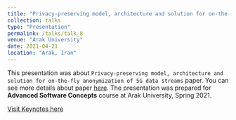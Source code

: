 ```yaml
---
title: "Privacy-preserving model, architecture and solution for on-the-fly anonymization of 5G data streams (in Persian)"
collection: talks
type: "Presentation"
permalink: /talks/talk_8
venue: "Arak University"
date: 2021-04-21
location: "Arak, Iran"
---
```


This presentation was about `Privacy-preserving model, architecture and solution for on-the-fly anonymization of 5G data streams` paper. You can see more details about paper [here](https://dl.acm.org/doi/abs/10.1145/3437120.3437349). The presentation was prepared for **Advanced Software Concepts** course at Arak University, Spring 2021.

[Visit Keynotes here](https://alirezasn.ir/files/talks/talk_8_slides.pdf)